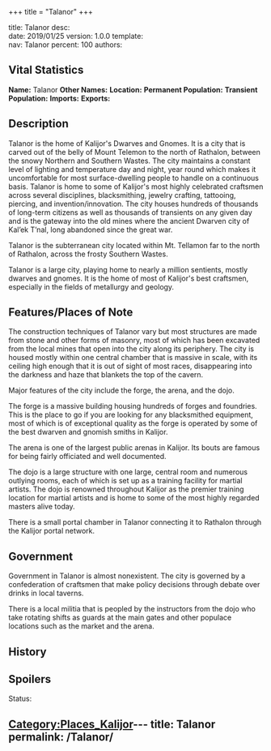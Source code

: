 +++
title = "Talanor"
+++

title:		Talanor
desc:		
date:		2019/01/25
version:	1.0.0
template:	
nav:		Talanor
percent:	100
authors:	
## Vital Statistics

**Name:** Talanor
**Other Names:**
**Location:**
**Permanent Population:**
**Transient Population:**
**Imports:**
**Exports:**

## Description

Talanor is the home of Kalijor's Dwarves and Gnomes. It is a city that
is carved out of the belly of Mount Telemon to the north of Rathalon,
between the snowy Northern and Southern Wastes. The city maintains a
constant level of lighting and temperature day and night, year round
which makes it uncomfortable for most surface-dwelling people to handle
on a continuous basis. Talanor is home to some of Kalijor's most highly
celebrated craftsmen across several disciplines, blacksmithing, jewelry
crafting, tattooing, piercing, and invention/innovation. The city houses
hundreds of thousands of long-term citizens as well as thousands of
transients on any given day and is the gateway into the old mines where
the ancient Dwarven city of Kal’ek T’nal, long abandoned since the great
war.

Talanor is the subterranean city located within Mt. Tellamon far to the
north of Rathalon, across the frosty Southern Wastes.

Talanor is a large city, playing home to nearly a million sentients,
mostly dwarves and gnomes. It is the home of most of Kalijor's best
craftsmen, especially in the fields of metallurgy and geology.

## Features/Places of Note

The construction techniques of Talanor vary but most structures are made
from stone and other forms of masonry, most of which has been excavated
from the local mines that open into the city along its periphery. The
city is housed mostly within one central chamber that is massive in
scale, with its ceiling high enough that it is out of sight of most
races, disappearing into the darkness and haze that blankets the top of
the cavern.

Major features of the city include the forge, the arena, and the dojo.

The forge is a massive building housing hundreds of forges and
foundries. This is the place to go if you are looking for any
blacksmithed equipment, most of which is of exceptional quality as the
forge is operated by some of the best dwarven and gnomish smiths in
Kalijor.

The arena is one of the largest public arenas in Kalijor. Its bouts are
famous for being fairly officiated and well documented.

The dojo is a large structure with one large, central room and numerous
outlying rooms, each of which is set up as a training facility for
martial artists. The dojo is renowned throughout Kalijor as the premier
training location for martial artists and is home to some of the most
highly regarded masters alive today.

There is a small portal chamber in Talanor connecting it to Rathalon
through the Kalijor portal network.

## Government

Government in Talanor is almost nonexistent. The city is governed by a
confederation of craftsmen that make policy decisions through debate
over drinks in local taverns.

There is a local militia that is peopled by the instructors from the
dojo who take rotating shifts as guards at the main gates and other
populace locations such as the market and the arena.

## History

## Spoilers

<spoiler text="Spoilers">Status: </spoiler>

[Category:Places_Kalijor](Category:Places_Kalijor "wikilink")---
title: Talanor
permalink: /Talanor/
---

